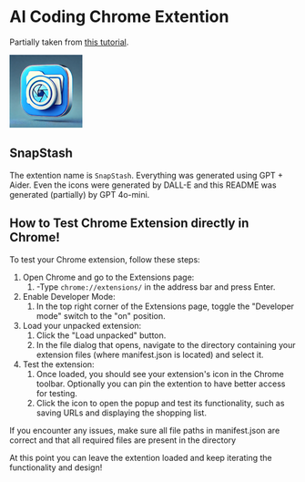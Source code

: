 # AI Coding Chrome Extention

Partially taken from [this tutorial](https://www.youtube.com/watch?v=dJhlMn2otxA).


![SnapStash Icon](images/icon128.png)

## SnapStash

The extention name is `SnapStash`. Everything was generated using GPT + Aider. Even the icons were generated by DALL-E and this README was generated (partially) by GPT 4o-mini.

## How to Test Chrome Extension directly in Chrome!

To test your Chrome extension, follow these steps:

1. Open Chrome and go to the Extensions page:
   1. -Type `chrome://extensions/` in the address bar and press Enter.
2. Enable Developer Mode:
   1. In the top right corner of the Extensions page, toggle the "Developer mode" switch to the "on" position.
3. Load your unpacked extension:
   1. Click the "Load unpacked" button.
   2. In the file dialog that opens, navigate to the directory containing your extension files (where manifest.json is
    located) and select it.
4. Test the extension:
   1. Once loaded, you should see your extension's icon in the Chrome toolbar. Optionally you can pin the extention to have better access for testing.
   2. Click the icon to open the popup and test its functionality, such as saving URLs and displaying the shopping list.

If you encounter any issues, make sure all file paths in manifest.json are correct and that all required files are present
in the directory

At this point you can leave the extention loaded and keep iterating the functionality and design!
